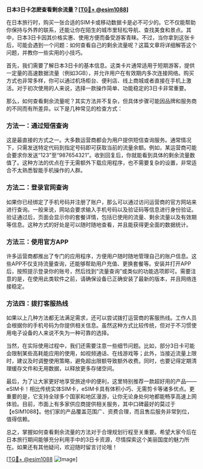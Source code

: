 **日本3日卡怎麽查看剩余流量？[[TG💪+ @esim1088](https://t.me/s/esim1088)]**

在日本旅行时，购买一张合适的SIM卡或移动数据卡是必不可少的。它不仅能帮助你保持与外界的联系，还能让你在陌生的城市里轻松导航、查找美食和景点。其中，日本3日卡因其价格实惠、使用方便而备受游客青睐。不过，当你拿到这张卡后，可能会遇到一个问题：如何查看自己的剩余流量呢？这篇文章将详细解答这个问题，并教你一些实用的小技巧。

首先，我们需要了解日本3日卡的基本信息。这类卡片通常适用于短期游客，提供一定量的高速数据流量（例如3GB），并允许用户在有效期内多次连接网络。购买方式也非常多样，你可以通过机场柜台、便利店、线上商城或者直接在手机上激活。对于初次使用的人来说，选择一款操作简单、功能稳定的3日卡非常重要。

那么，如何查看剩余流量呢？其实方法并不复杂，但具体步骤可能因品牌和服务商的不同而有所差异。以下是几种常见的检查方式：

### 方法一：通过短信查询

这是最直接的方式之一。大多数运营商都会为用户提供短信查询服务。通常情况下，只需发送特定代码到指定号码即可获取当前的流量余额。例如，某运营商可能会要求你发送“123”至“987654321”。收到回复后，你就能看到具体的剩余流量数值了。这种方法的优点在于无需额外下载应用程序，也不需要复杂的设置，非常适合不太熟悉智能手机操作的人群。

### 方法二：登录官网查询

如果你已经绑定了手机号码并注册了账户，那么可以通过访问运营商的官方网站来进行查询。一般来说，网站会要求输入手机号码以及验证码等信息进行身份验证。验证通过后，页面会显示你的套餐详情，包括已使用的流量、剩余流量以及有效期等信息。这种方式的好处是可以随时随地查看，并且能获得更全面的数据统计。

### 方法三：使用官方APP

许多运营商都推出了专门的应用程序，方便用户随时随地管理自己的账户信息。这些APP不仅支持流量查询，还能够帮助用户充值、更换套餐等。安装并打开APP后，按照提示登录你的账号，然后找到“流量查询”或类似的功能选项即可。需要注意的是，在使用此类软件之前，请确保设备已正确安装了最新的版本，并且网络连接稳定。

### 方法四：拨打客服热线

如果以上几种方法都无法满足需求，还可以尝试拨打运营商的客服热线。工作人员会根据你的手机号码为你提供相关信息。虽然这种方式比较传统，但对于不习惯使用电子设备的人来说不失为一种可靠的选择。

当然，在实际使用过程中，我们还需要注意一些细节问题。比如，部分3日卡可能会限制某些高耗能应用的使用，如视频通话、在线游戏等；此外，当接近流量上限时，建议及时调整使用策略，避免超出限额导致额外收费。同时，也要记得定期清理缓存文件和无用数据，以释放更多存储空间。

最后，为了让大家更好地享受旅途中的便利，这里特别推荐一款超好用的产品——eSIM卡！相比传统实体SIM卡，eSIM卡具有体积小巧、无需剪卡等诸多优点。更重要的是，它支持全球多个国家和地区漫游，让你无论身处何地都能畅享高速上网体验。目前，市面上有多家供应商提供相关服务，其中口碑最好的莫过于【eSIM1088】。他们家的产品覆盖范围广、资费合理，而且售后服务非常到位，值得信赖。

总之，掌握如何查看剩余流量的方法对于合理规划行程至关重要。希望大家今后在日本旅行期间能够充分利用手中的3日卡资源，尽情探索这个美丽国度的魅力所在。如果还有其他疑问，欢迎随时留言讨论哦！

[[TG💪+ @esim1088](https://t.me/s/esim1088) ![Image](https://i.postimg.cc/4NQfJmqS/Snipaste-2025-05-13-00-14-12.png)]